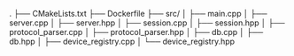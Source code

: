 .
├── CMakeLists.txt
├── Dockerfile
├── src/
│   ├── main.cpp
│   ├── server.cpp
│   ├── server.hpp
│   ├── session.cpp
│   ├── session.hpp
│   ├── protocol_parser.cpp
│   ├── protocol_parser.hpp
│   ├── db.cpp
│   ├── db.hpp
│   ├── device_registry.cpp
│   └── device_registry.hpp


